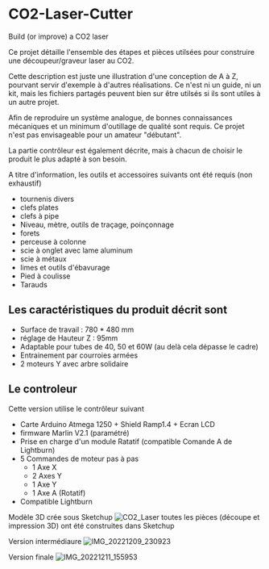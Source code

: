# CO2-Laser-Cutter
Build (or improve) a CO2 laser

Ce projet détaille l'ensemble des étapes et pièces utilsées pour construire une découpeur/graveur laser au CO2.

Cette description est juste une illustration d'une conception de A à Z, pourvant servir d'exemple à d'autres réalisations.
Ce n'est ni un guide, ni un kit, mais les fichiers partagés peuvent bien sur être utilsés si ils sont utiles à un autre projet.

Afin de reproduire un système analogue, de bonnes connaissances mécaniques et un minimum d'outillage de qualité sont requis. Ce projet n'est pas envisageable pour un amateur "débutant".

La partie contrôleur est également décrite, mais à chacun de choisir le produit le plus adapté à son besoin.

A titre d'information, les outils et accessoires suivants ont été requis (non exhaustif)
- tournenis divers
- clefs plates
- clefs à pipe
- Niveau, mètre, outils de traçage, poinçonnage
- forets 
- perceuse à colonne
- scie à onglet avec lame aluminum
- scie à métaux
- limes et outils d'ébavurage
- Pied à coulisse
- Tarauds

## Les caractéristiques du produit décrit sont 
- Surface de travail : 780 * 480 mm
- réglage de Hauteur Z : 95mm
- Adaptable pour tubes de 40, 50 et 60W (au delà cela dépasse le cadre)
- Entrainement par courroies armées
- 2 moteurs Y avec arbre solidaire

## Le controleur
Cette version utilise le contrôleur suivant
- Carte Arduino Atmega 1250 + Shield Ramp1.4 + Ecran LCD
- firmware Marlin V2.1 (paramétré)
- Prise en charge d'un module Ratatif (compatible Comande A de Lightburn)
- 5 Commandes de moteur pas à pas 
  - 1 Axe X
  - 2 Axes Y
  - 1 Axe Y
  - 1 Axe A (Rotatif)  
- Compatible Lightburn

Modèle 3D crée sous Sketchup
![CO2_Laser](https://user-images.githubusercontent.com/84618082/208289881-955a83f9-7de3-4fcb-a703-7317397d6f9c.jpg)
toutes les pièces (découpe et impression 3D) ont été construites dans Sketchup

Version intermédiaure
![IMG_20221209_230923](https://user-images.githubusercontent.com/84618082/208289903-55186b29-1876-48af-91f3-a71b02f3ff6a.jpg)

Version finale
![IMG_20221211_155953](https://user-images.githubusercontent.com/84618082/208289911-7b8ddef4-6eff-49ed-9041-bee76f0724f8.jpg)

